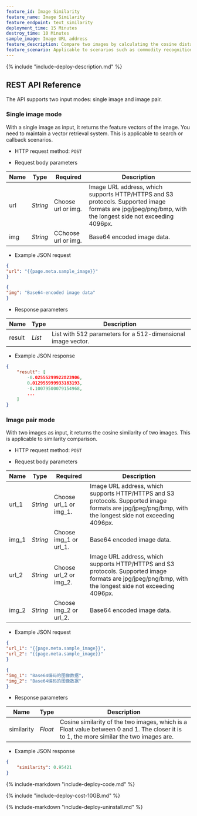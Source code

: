 ```yaml
---
feature_id: Image Similarity
feature_name: Image Similarity
feature_endpoint: text_similarity
deployment_time: 15 Minutes
destroy_time: 10 Minutes
sample_image: Image URL address
feature_description: Compare two images by calculating the cosine distance from the image feature vector and converting it into confidence, and return similarity score. 
feature_scenario: Applicable to scenarios such as commodity recognition, remake recognition, and intelligent photo albums.
---
```


{%
  include "include-deploy-description.md"
%}

## REST API Reference

The API supports two input modes: single image and image pair.

### Single image mode

With a single image as input, it returns the feature vectors of the image. You need to maintain a vector retrieval system. This is applicable to search or callback scenarios.

- HTTP request method: `POST`

- Request body parameters

| **Name**  | **Type**  | **Required** |  **Description**  |
|----------|-----------|------------|------------|
| url | *String* |Choose url or img.|Image URL address, which supports HTTP/HTTPS and S3 protocols. Supported image formats are jpg/jpeg/png/bmp, with the longest side not exceeding 4096px.|
| img | *String* |CChoose url or img.|Base64 encoded image data.|

- Example JSON request

``` json
{
"url": "{{page.meta.sample_image}}"
}
```

``` json
{
"img": "Base64-encoded image data"
}
```

- Response parameters

| **Name** | **Type** | **Description**  |
|----------|-----------|------------|
|result    |*List*   |List with 512 parameters for a 512-dimensional image vector.|

- Example JSON response

``` json
{
    "result": [
        -0.02555299922823906, 
        0.012955999933183193, 
        -0.10079500079154968, 
        ...
    ]
}
```
### Image pair mode

With two images as input, it returns the cosine similarity of two images. This is applicable to similarity comparison.

- HTTP request method: `POST`

- Request body parameters

| **Name**  | **Type**  | **Required** |  **Description**  |
|----------|-----------|------------|------------|
| url_1 | *String* |Choose url_1 or img_1.|Image URL address, which supports HTTP/HTTPS and S3 protocols. Supported image formats are jpg/jpeg/png/bmp, with the longest side not exceeding 4096px.|
| img_1 | *String* |Choose img_1 or url_1.|Base64 encoded image data.|
| url_2 | *String* |Choose url_2 or img_2.|Image URL address, which supports HTTP/HTTPS and S3 protocols. Supported image formats are jpg/jpeg/png/bmp, with the longest side not exceeding 4096px.|
| img_2 | *String* |Choose img_2 or url_2.|Base64 encoded image data.|

- Example JSON request

``` json
{
"url_1": "{{page.meta.sample_image}}",
"url_2": "{{page.meta.sample_image}}"
}
```

``` json
{
"img_1": "Base64编码的图像数据",
"img_2": "Base64编码的图像数据"
}
```

- Response parameters

| **Name** | **Type** | **Description**  |
|----------|-----------|------------|
|similarity    |*Float*   |Cosine similarity of the two images, which is a Float value between 0 and 1. The closer it is to 1, the more similar the two images are.|

- Example JSON response

``` json
{
    "similarity": 0.95421
}
```

{%
  include-markdown "include-deploy-code.md"
%}

{%
  include "include-deploy-cost-10GB.md"
%}

{%
  include-markdown "include-deploy-uninstall.md"
%}